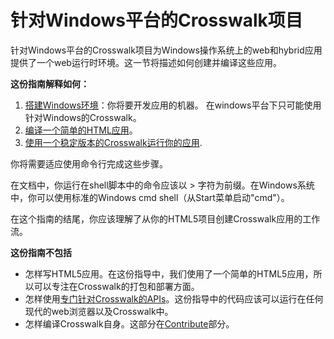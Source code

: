 
# 针对Windows平台的Crosswalk项目

针对Windows平台的Crosswalk项目为Windows操作系统上的web和hybrid应用提供了一个web运行时环境。这一节将描述如何创建并编译这些应用。

**这份指南解释如何：**

 1. [搭建Windows环境](/documentation/windows/windows_host_setup_zh.html)：你将要开发应用的机器。
在windows平台下只可能使用针对Windows的Crosswalk。
 2. [编译一个简单的HTML应用](/documentation/windows/build_an_application_zh.html)。
 3. [使用一个稳定版本的Crosswalk运行你的应用](/documentation/windows/run_on_windows_zh.html).

你将需要适应使用命令行完成这些步骤。

在文档中，你运行在shell脚本中的命令应该以 > 字符为前缀。在Windows系统中，你可以使用标准的Windows cmd shell（从Start菜单启动"cmd"）。

在这个指南的结尾，你应该理解了从你的HTML5项目创建Crosswalk应用的工作流。

**这份指南不包括**

*   怎样写HTML5应用。在这份指导中，我们使用了一个简单的HTML5应用，所以可以专注在Crosswalk的打包和部署方面。
* 怎样使用[专门针对Crosswalk的APIs](/documentation/apis/web_apis_zh.html#Experimental-APIs)。这份指导中的代码应该可以运行在任何现代的web浏览器以及Crosswalk中。
* 怎样编译Crosswalk自身。这部分在[Contribute](/contribute/index_zh)部分。
